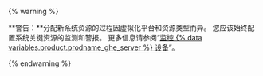 {% warning %}

**警告：**分配新系统资源的过程因虚拟化平台和资源类型而异。 您应该始终配置系统关键资源的监测和警报。 更多信息请参阅“[监控 {% data variables.product.prodname_ghe_server %} 设备](/enterprise/admin/guides/installation/monitoring-your-github-enterprise-server-appliance/)”。

{% endwarning %}
